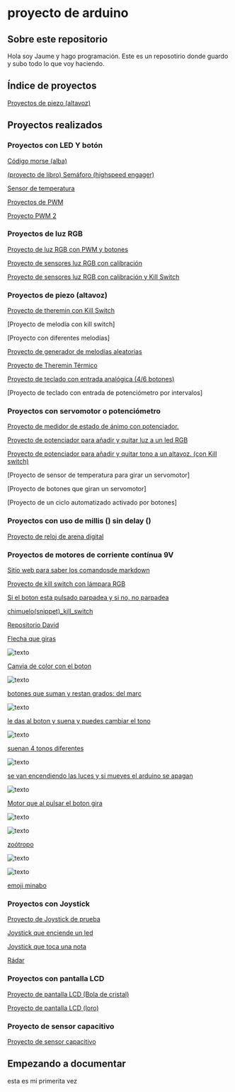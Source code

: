 # proyecto de arduino

## Sobre este repositorio

Hola soy Jaume y hago programación. Este es un reposotirio donde guardo y subo todo lo que voy haciendo. 

## Índice de proyectos

[Proyectos de piezo (altavoz)](#proyectos-de-piezo-altavoz)

## Proyectos realizados

### Proyectos con LED Y botón

[Código morse (alba)](https://github.com/Albitah24/arduino/blob/main/SOS_MORSE.ino)

[(proyecto de libro) Semáforo (highspeed engager)](https://github.com/Jsamapro/arduino/blob/main/SEMAFORO.ino)

[Sensor de temperatura](https://github.com/Jsamapro/arduino/blob/main/medidor_de_temperatura.ino)

[Proyectos de PWM](https://github.com/Jsamapro/arduino/blob/main/PWM1.ino)

[Proyecto PWM 2](https://github.com/Jsamapro/arduino/blob/main/sketch_jan28b.ino)

### Proyectos de luz RGB

[Proyecto de luz RGB con PWM y botones](https://github.com/Jsamapro/arduino/blob/main/pin_con_potenciometro__cambio_de_lado_.ino)

[Proyecto de sensores luz RGB con calibración](https://github.com/Jsamapro/arduino/blob/main/led_con_potenciometro.ino)

[Proyecto de sensores luz RGB con calibración y Kill Switch](https://github.com/Jsamapro/arduino/blob/main/led_rgb_con_calibracion.ino)

### Proyectos de piezo (altavoz)

[Proyecto de theremin con Kill Switch](https://github.com/Jsamapro/arduino/blob/main/theremin_con_killswitch.ino)

[Proyecto de melodía con kill switch]

[Proyecto con diferentes melodías]

[Proyecto de generador de melodías aleatorias](https://github.com/Jsamapro/arduino/blob/main/generador_de_melodias_aleatorio.ino)

[Proyecto de Theremin Térmico](https://github.com/Jsamapro/arduino/blob/main/theremin_termico.ino)

[Proyecto de teclado con entrada analógica (4/6 botones)](https://github.com/Jsamapro/arduino/blob/main/instrumento_de_teclado.ino)

[Proyecto de teclado con entrada de potenciómetro por intervalos]

### Proyectos con servomotor o potenciómetro

[Proyecto de medidor de estado de ánimo con potenciador.](https://github.com/Jsamapro/arduino/blob/main/ruleta_de_los_animos.ino)

[Proyecto de potenciador para añadir y quitar luz a un led RGB](https://github.com/Jsamapro/arduino/blob/main/luz_moludable.ino)

[Proyecto de potenciador para añadir y quitar tono a un altavoz. (con Kill switch)](https://github.com/Jsamapro/arduino/blob/main/a_adir_y_quittar_tono_de_altavoz.ino)

[Proyecto de sensor de temperatura para girar un servomotor]

[Proyecto de botones que giran un servomotor]

[Proyecto de un ciclo automatizado activado por botones]

### Proyectos con uso de millis () sin delay ()

[Proyecto de reloj de arena digital](https://github.com/Jsamapro/arduino/blob/main/Reloj_de_arena_digital.ino)

### Proyectos de motores de corriente contínua 9V

[Sitio web para saber los comandosde markdown](https://guides.github.com/pdfs/markdown-cheatsheet-online.pdf)

[Proyecto de kill switch con lámpara RGB](https://github.com/Jsamapro/arduino/blob/main/kill_switch.ino)

[Si el boton esta pulsado parpadea y si no, no parpadea](https://github.com/Jsamapro/arduino/blob/main/PWM1.ino)

[chimuelo(snippet)_kill_switch](https://github.com/Jsamapro/arduino/blob/main/snippet_kill_switch.cpp)

[Repositorio David](https://github.com/d-prieto/arduinoCourse#repositorios-de-alumnos)

[Flecha que giras](https://github.com/Jsamapro/arduino/blob/main/ruleta_de_los_animos.ino)

![texto](https://github.com/Jsamapro/arduino/blob/main/IMG_20210208_123424.jpg)

[Canvia de color con el boton](https://github.com/Jsamapro/arduino/blob/main/luz_moludable.ino)

![texto](https://github.com/Jsamapro/arduino/blob/main/IMG_20210209_115945.jpg)

[botones que suman y restan grados: del marc](https://github.com/Jsamapro/arduino/blob/main/botones_suman_y_restan_grados.ino)

![texto](https://github.com/Jsamapro/arduino/blob/main/IMG_20210209_131707.jpg)

[le das al boton y suena y puedes cambiar el tono](https://github.com/Jsamapro/arduino/blob/main/theremin_con_killswitch_y_potenciometro.ino)

![texto](https://raw.githubusercontent.com/Wesley3455/Arduino-/main/1612871762579.jpg)

[suenan 4 tonos diferentes](https://github.com/Jsamapro/arduino/blob/main/instrumento_de_teclado.ino)

![texto](https://github.com/Jsamapro/arduino/blob/main/IMG_20210212_102140.jpg)

[se van encendiendo las luces y si mueves el arduino se apagan](https://github.com/Jsamapro/arduino/blob/main/Reloj_de_arena_digital.ino)

![texto](https://github.com/Jsamapro/arduino/blob/main/IMG_20210212_133738.jpg)

[Motor que al pulsar el boton gira](https://github.com/Jsamapro/arduino/blob/main/motor_que_gira.ino)

![texto](https://github.com/Jsamapro/arduino/blob/main/IMG_20210219_100958.jpg)

![texto](https://github.com/Jsamapro/arduino/blob/main/IMG_20210219_131846.jpg)

[zoótropo](https://github.com/Jsamapro/arduino/blob/main/zo_tropo.ino)

![texto](https://github.com/Jsamapro/arduino/blob/main/IMG_20210315_101107.jpg)

![texto](https://github.com/Jsamapro/arduino/blob/main/IMG_20210315_103330.jpg)

[emoji minabo](https://github.com/Jsamapro/arduino/blob/main/pantallita_minabo.ino)

### Proyectos con Joystick

[Proyecto de Joystick de prueba](https://github.com/Jsamapro/arduino/blob/main/sketch_mar01a.ino)

[Joystick que enciende un led](https://github.com/Jsamapro/arduino/blob/main/yoistic_led.ino)

[Joystick que toca una nota](https://github.com/Jsamapro/arduino/blob/main/yoistic_led_radar_altavox.ino)

[Rádar](https://github.com/Jsamapro/arduino/blob/main/yoistic_led_variacion_02.ino)

### Proyectos con pantalla LCD

[Proyecto de pantalla LCD (Bola de cristal)](https://github.com/Jsamapro/arduino/blob/main/pantallita_zdhsdfh.ino)
    
[Proyecto de pantalla LCD (loro)](https://github.com/Jsamapro/arduino/blob/main/pantallita_minabo.ino)

### Proyecto de sensor capacitivo

[Proyecto de sensor capacitivo](https://github.com/Jsamapro/arduino/blob/main/lampara_tactil.ino)

## Empezando a documentar
esta es mi primerita vez
